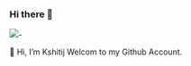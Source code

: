 ### Hi there 👋
![](https://komarev.com/ghpvc/?username=SLS1233-Kshitij)-

 👋 Hi, I’m Kshitij
Welcom to my Github Account.



<!---
SLS1233-Kshitij/SLS1233-Kshitij is a ✨ special ✨ repository because its `README.md` (this file) appears on your GitHub profile.
You can click the Preview link to take a look at your changes.
--->
